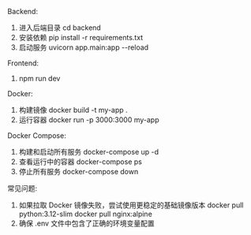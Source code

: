 Backend:
1. 进入后端目录
   cd backend
2. 安装依赖
   pip install -r requirements.txt
3. 启动服务
   uvicorn app.main:app --reload

Frontend:
1. npm run dev

Docker:
1. 构建镜像
   docker build -t my-app .
2. 运行容器
   docker run -p 3000:3000 my-app

Docker Compose:
1. 构建和启动所有服务
   docker-compose up -d
2. 查看运行中的容器
   docker-compose ps
3. 停止所有服务
   docker-compose down 

常见问题:
1. 如果拉取 Docker 镜像失败，尝试使用更稳定的基础镜像版本
   docker pull python:3.12-slim
   docker pull nginx:alpine
2. 确保 .env 文件中包含了正确的环境变量配置

